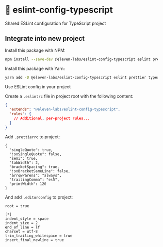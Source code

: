 # :nail_care: eslint-config-typescript
Shared ESLint configuration for TypeScript project

## Integrate into new project
 
Install this package with NPM:

```sh
npm install --save-dev @eleven-labs/eslint-config-typescript eslint prettier typescript
```

Install this package with Yarn:

```sh
yarn add -D @eleven-labs/eslint-config-typescript eslint prettier typescript
```

Use ESLint config in your project

Create a `.eslintrc` file in project root with the following content:

```json
{
  "extends": "@eleven-labs/eslint-config-typescript",
  "rules": {
    // Additional, per-project rules...
  }
}
```

Add `.prettierrc` to project:
```
{
  "singleQuote": true,
  "jsxSingleQuote": false,
  "semi": true,
  "tabWidth": 2,
  "bracketSpacing": true,
  "jsxBracketSameLine": false,
  "arrowParens": "always",
  "trailingComma": "es5",
  "printWidth": 120
}
```

And add `.editorconfig` to project:
```
root = true

[*]
indent_style = space
indent_size = 2
end_of_line = lf
charset = utf-8
trim_trailing_whitespace = true
insert_final_newline = true
```
